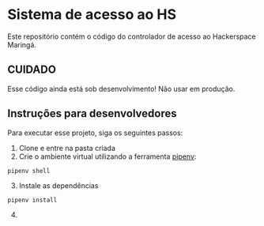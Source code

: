 # Sistema de acesso ao HS

Este repositório contém o código do controlador de acesso ao Hackerspace Maringá. 


## CUIDADO

Esse código ainda está sob desenvolvimento! Não usar em produção.

## Instruções para desenvolvedores

Para executar esse projeto, siga os seguintes passos:

1. Clone e entre na pasta criada
2. Crie o ambiente virtual utilizando a ferramenta [pipenv](https://pypi.org/project/pipenv/):

```
pipenv shell
```
3. Instale as dependências

```
pipenv install
```

4. 


